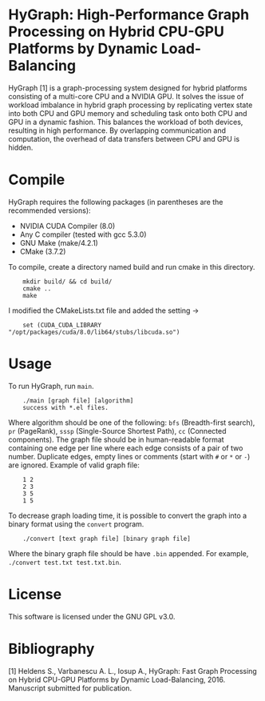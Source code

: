 # HyGraph: High-Performance Graph Processing on Hybrid CPU-GPU Platforms by Dynamic Load-Balancing

HyGraph [1] is a graph-processing system designed for hybrid platforms consisting of a multi-core CPU and a NVIDIA GPU. It solves the issue of workload imbalance in hybrid graph processing by replicating vertex state into both CPU and GPU memory and scheduling task onto both CPU and GPU in a dynamic fashion. This balances the workload of both devices, resulting in high performance. By overlapping communication and computation, the overhead of data transfers between CPU and GPU is hidden.

# Compile 
HyGraph requires the following packages (in parentheses are the recommended versions):
* NVIDIA CUDA Compiler (8.0)
* Any C compiler (tested with gcc 5.3.0)
* GNU Make (make/4.2.1)
* CMake (3.7.2)

To compile, create a directory named build and run cmake in this directory.

        mkdir build/ && cd build/
        cmake ..
        make


I modified the CMakeLists.txt file and added the setting ->

        set (CUDA_CUDA_LIBRARY "/opt/packages/cuda/8.0/lib64/stubs/libcuda.so")


# Usage
To run HyGraph, run `main`.

        ./main [graph file] [algorithm]
        success with *.el files.


Where algorithm should be one of the following: `bfs` (Breadth-first search), `pr` (PageRank), `sssp` (Single-Source Shortest Path), `cc` (Connected components). The graph file should be in human-readable format containing one edge per line where each edge consists of a pair of two number. Duplicate edges, empty lines or comments (start with `#` or `*` or `-`) are ignored. Example of valid graph file:

        1 2
        2 3
        3 5
        1 5


To decrease graph loading time, it is possible to convert the graph into a binary format using the `convert` program.

        ./convert [text graph file] [binary graph file]

Where the binary graph file should be have `.bin` appended. For example, `./convert test.txt test.txt.bin`.



# License
This software is licensed under the GNU GPL v3.0.


# Bibliography
[1] Heldens S., Varbanescu A. L., Iosup A., HyGraph: Fast Graph Processing on Hybrid CPU-GPU Platforms by Dynamic Load-Balancing, 2016. Manuscript submitted for publication.

